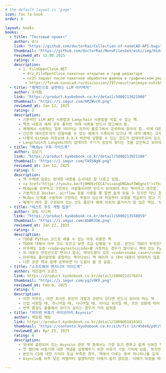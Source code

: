 ```yaml
---
# the default layout is 'page'
icon: fas fa-book
order: 8

layout: books
books:
  - title: "Тестовый проект"
    author: drz
    link: "https://github.com/doctorRaz/Collection-of-nanoCAD-API-bugs"
    thumbnail: "https://github.com/doctorRaz/MenuFilesGen/wiki/img/HideCommand_menu.png"
    reviewed_at: 12.08.2025 
    rating: 4
    description:
      - 1. FileOpenClose.NET
	    - drz_FileOpenClose пакетное открытие в граф редакторе 
	    - nc25 падает после пакетной обработки файлов в графическом редакторе
	     - https://forum.nanocad.ru/discussion/797/neustranimaya-oshibka#latest	
  - title: "랭체인으로 실현하는 LLM 아키텍처"
    author: 조대협
    link: "https://product.kyobobook.co.kr/detail/S000213921986"
    thumbnail: "https://i.imgur.com/NPZWvc6.png"
    reviewed_at: Jan 12, 2025 
    rating: 3
    description:
      - 기본적인 LLM API 사용법과 Langchain 사용법을 익힐 수 있는 책.
      - 책의 내용과 예제 모두 좋지만 아래 내용을 반드시 참고해야 함.
      - 예제에서 사용하는 일부 데이터는 저자의 블로그에서 검색하여 찾아야 함. 이에 대한 아무런 가이드가 없어 헤맬 수 있음.
      - 간단한 에이전트까지 만들어볼 수 있는 예제가 수록되어 있으나 책 내의 예제는 모두 Langchain 옛날 버전(0.1.X)에 대응함.
      - 다행히 GitHub 저장소에 0.3.X 버전에 실행할 수 있는 코드가 업데이트되어 있으나 노트북 파일의 목차가 이상하게 정리되어 있음.
      - Langchain과 Langsmith의 업데이트 주기가 굉장히 잦다는 것을 감안하고 보아야 하는 책임.
  - title: "MLOps 구축 가이드북"
    author: 김남기
    link: "https://product.kyobobook.co.kr/detail/S000213921166"
    thumbnail: "https://i.imgur.com/TA5SNgN.png"
    reviewed_at: Jan 12, 2025 
    rating: 5
    description:
      - 책 두께에 걸맞는 방대한 내용을 순서대로 잘 다루고 있음.
      - <a href="https://youtu.be/Fj0MOkzCECA?si=asgDNGAufJWQgnc5">ifkakao 발표 내용</a>을 한 번 보고 읽어보면 더 좋을 듯.
      - MLOps를 공부하고 구현하는 사람들이라면 반드시 읽어봐야 하는 책이라고 생각함.
      - 기본적으로 Docker, airflow 등을 사용할 줄 알면 쉽게 읽을 수 있지만 아닌 경우엔 읽다가 멈칫하는 부분이 많을 수 있음.
      - MLOps 단계를 구분하여 구현하는 부분이 있는데 처음부터 모델을 학습하지 않고 기존에 있는 파일을 활용하기 때문에 MLOps 0단계와 1단계의 차이를 크게 느끼지 못할 수 있음.
      - 예제가 매우 잘 구성되어 있는 것도 좋은데 예제 이외의 볼거리가 참 많은 책임. 부록 내용도 꼭 읽어보길 권장함.
  - title: "테스트 주도 개발 입문"
    author: 살림 시디퀴
    link: "https://product.kyobobook.co.kr/detail/S000213558059"
    thumbnail: "https://i.imgur.com/AbBRJOK.png"
    reviewed_at: Jan 22, 2025 
    rating: 4
    description:
      - TDD를 Python 코드로 배울 수 있는 아주 귀중한 책
      - TDD에 대해서 아무 것도 모르고 보면 조금 당황할 수 있음. 본인도 TDD가 무엇인지 잘 모르고 보았는데, 색다른 접근 방법이라고 느꼈음.
      - 아무래도 요즘 <code>pytest</code>를 사용하는 경우가 많다보니 책에 있는 Python 테스트 코드가 모두 <code>unittest</code>로 작성되어 있어서 아쉬움. 직접 수정하여 예제 코드를 활용함. <code>pytest</code>를 쓰는 사람이라면 반드시 직접 바꿔보길 권장함.
      - 위 내용의 연장선으로 변수나 함수, 메서드명이 모두 <code>snake_case</code>가 아닌 <code>camelCase</code>로 되어 있어서 아쉬움.
      - 아무래도 폴리글랏을 표방하는 책이다보니 책 페이지 수 대비 내용이 방대하지 않음.
      - 다른 관련 책과 함께 공부하면 더 도움이 될 것 같음.
  - title: "소프트웨어 엔지니어 가이드북"
    author: 게르겔리 오로스
    link: https://product.kyobobook.co.kr/detail/S000214576874
    thumbnail: "https://i.imgur.com/yg2v9KF.png"
    reviewed_at: Feb 8, 2025
    rating: 5
    description:
      - 어떤 직무든, 어떤 회사든 본인이 개발과 관련이 있다면 반드시 읽어야 하는 책
      - 신입 사원일 때, 주니어일 때, 시니어일 때, 리더십 위치일 때, 모든 상황에 따라 다르게 읽히고 새로운 인사이트를 제공하기 때문에 언제든지 본인의 상황이 바뀌었거나, 누군가의 조언이 필요할 때 한 번씩 꺼내서 읽어볼 만함.
      - 번역 품질도 훌륭해서 읽다가 걸리는 경우가 거의 없었음
  - title: "파이썬 비동기 라이브러리 Asyncio"
    author: 케일럽 해팅
    link: https://product.kyobobook.co.kr/detail/S000001810381
    thumbnail: "https://contents.kyobobook.co.kr/sih/fit-in/458x0/pdt/9791162244197.jpg"
    reviewed_at: Apr 25, 2025
    rating: 4
    description:
      - 국내에 출판되어 있는 Asyncio 관련 책 중에서는 가장 읽기 편하고 쉽게 쓰여진 책
      - 첫 챕터에 비동기에 대한 개념을 설명해주기 위한 비유가 가장 기억에 남음. 하지만 그 뒤의 내용은 그렇게 쉽지 않음.
      - 본인이 CS에 대한 지식이 조금 부족한 경우, 책에서 다루는 용어 하나하나를 깊게 공부하면서 읽어야 이 책을 제대로 활용할 수 있음.
      - Asyncio를 아주 낮은 레벨부터 설명하지만 이해가 쉽지 않았음. 이해가 되었을 때는 실제 Asyncio를 사용할 때 필요한 여러 가지 툴(Lock, Semaphore, Event)에 대한 설명이 거의 없어서 실제 사용하기 전에 더 많은 공부가 필요했음.
      
---
```

